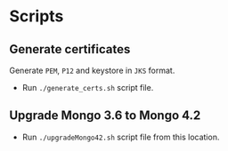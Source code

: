 # Scripts

## Generate certificates

Generate `PEM`, `P12` and keystore in `JKS` format.

* Run `./generate_certs.sh` script file.

## Upgrade Mongo 3.6 to Mongo 4.2

* Run `./upgradeMongo42.sh` script file from this location.
